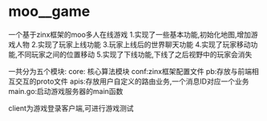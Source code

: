 # moo__game
一个基于zinx框架的moo多人在线游戏
1.实现了一些基本功能,初始化地图,增加游戏人物
2.实现了玩家上线功能
3.玩家上线后的世界聊天功能
4.实现了玩家移动功能,不同玩家之间的位置移动
5.实现了下线功能,下线了之后视野中的玩家会消失


一共分为五个模块:
core: 核心算法模块
conf:zinx框架配置文件
pb:存放与前端相互交互的proto文件
apis:存放用户自定义的路由业务,一个消息ID对应一个业务
main.go:启动游戏服务器的main函数


client为游戏登录客户端,可进行游戏测试
